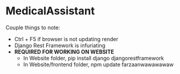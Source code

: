 # MedicalAssistant

Couple things to note:
* Ctrl + F5 if browser is not updating render
* Django Rest Framework is infuriating
* **REQUIRED FOR WORKING ON WEBSITE**
  * In Website folder, pip install django djangorestframework
  * In Website/frontend folder, npm update
farzaanwawawawaw